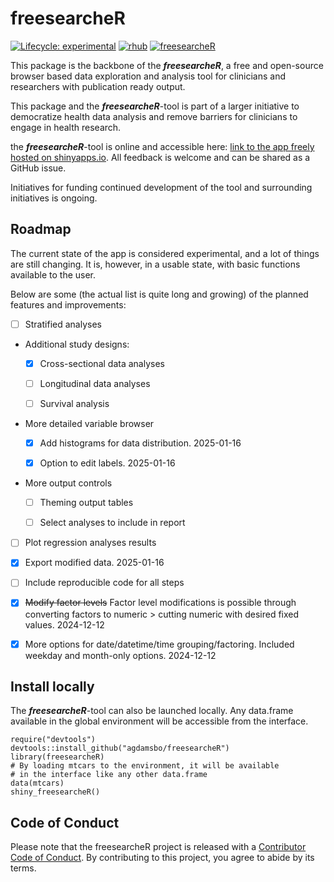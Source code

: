 # freesearcheR

<!-- badges: start -->

[![Lifecycle: experimental](https://img.shields.io/badge/lifecycle-experimental-orange.svg)](https://lifecycle.r-lib.org/articles/stages.html#experimental)
[![rhub](https://github.com/agdamsbo/freesearcheR/actions/workflows/rhub.yaml/badge.svg)](https://github.com/agdamsbo/freesearcheR/actions/workflows/rhub.yaml)
[![freesearcheR](https://img.shields.io/badge/Shiny-shinyapps.io-blue?style=flat&labelColor=white&logo=RStudio&logoColor=blue)](https://agdamsbo.shinyapps.io/freesearcheR/)
<!-- badges: end -->

This package is the backbone of the ***freesearcheR***, a free and open-source browser based data exploration and analysis tool for clinicians and researchers with publication ready output.

This package and the ***freesearcheR***-tool is part of a larger initiative to democratize health data analysis and remove barriers for clinicians to engage in health research.

the ***freesearcheR***-tool is online and accessible here: [link to the app freely hosted on shinyapps.io](https://agdamsbo.shinyapps.io/freesearcheR/). All feedback is welcome and can be shared as a GitHub issue.

Initiatives for funding continued development of the tool and surrounding initiatives is ongoing.

## Roadmap

The current state of the app is considered experimental, and a lot of things are still changing. It is, however, in a usable state, with basic functions available to the user.

Below are some (the actual list is quite long and growing) of the planned features and improvements:

-   [ ] Stratified analyses

-   Additional study designs:

    -   [x] Cross-sectional data analyses

    -   [ ] Longitudinal data analyses

    -   [ ] Survival analysis

-   More detailed variable browser

    -   [x] Add histograms for data distribution. 2025-01-16

    -   [x] Option to edit labels. 2025-01-16
    
-   More output controls

    -   [ ] Theming output tables

    -   [ ] Select analyses to include in report

-   [ ] Plot regression analyses results

-   [x] Export modified data. 2025-01-16

-   [ ] Include reproducible code for all steps

-   [x] ~~Modify factor levels~~ Factor level modifications is possible through converting factors to numeric > cutting numeric with desired fixed values. 2024-12-12

-   [x] More options for date/datetime/time grouping/factoring. Included weekday and month-only options. 2024-12-12


## Install locally

The ***freesearcheR***-tool can also be launched locally. Any data.frame available in the global environment will be accessible from the interface.

```
require("devtools")
devtools::install_github("agdamsbo/freesearcheR")
library(freesearcheR)
# By loading mtcars to the environment, it will be available 
# in the interface like any other data.frame
data(mtcars) 
shiny_freesearcheR()
```

## Code of Conduct

Please note that the freesearcheR project is released with a [Contributor Code of Conduct](https://contributor-covenant.org/version/2/1/CODE_OF_CONDUCT.html). By contributing to this project, you agree to abide by its terms.

